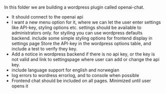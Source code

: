 In this folder we are building a wordpress plugin called openai-chat.

- It should connect to the openai api
- I want a new menu option for it, where we can let the user enter settings like API-key, styling options etc.
    settings should be available to administrators only. 
    for styiling you can use wordpress defaults backend. include some simple styling options for frontend display in settings page
    Store the API-key in the wordpress options table, and include a test to verify they key. 
- Add a notice in wordpress backend if there is no api key, or the key is not valid and link to settingspage where user can add or change the api key.
- include language support for english and norwegian
- log errors to wordress errorlog, and to console when possible
- Frontend chat should be included on all pages. Minimized until user opens it